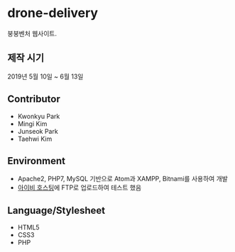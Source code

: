 # drone-delivery
붕붕벤처 웹사이트.

## 제작 시기
2019년 5월 10일 ~ 6월 13일

## Contributor
- Kwonkyu Park
- Mingi Kim
- Junseok Park
- Taehwi Kim

## Environment
- Apache2, PHP7, MySQL 기반으로 Atom과 XAMPP, Bitnami를 사용하여 개발
- [아이비 호스팅](http://qndqndqpscj.ivyro.net/)에 FTP로 업로드하여 테스트 했음

## Language/Stylesheet
- HTML5
- CSS3
- PHP
